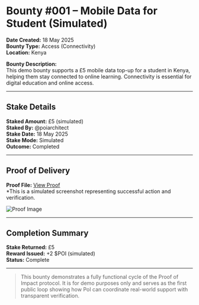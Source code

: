 # Bounty #001 – Mobile Data for Student (Simulated)

**Date Created:** 18 May 2025  
**Bounty Type:** Access (Connectivity)  
**Location:** Kenya  

**Bounty Description:**  
This demo bounty supports a £5 mobile data top-up for a student in Kenya, helping them stay connected to online learning. Connectivity is essential for digital education and online access.

---

## Stake Details

**Staked Amount:** £5 (simulated)  
**Staked By:** @poiarchitect  
**Stake Date:** 18 May 2025  
**Stake Mode:** Simulated  
**Outcome:** Completed

---

## Proof of Delivery

**Proof File:** [View Proof](https://raw.githubusercontent.com/poiarcitect/Proof-of-impact/main/Proof-001.png)  
*This is a simulated screenshot representing successful action and verification.

![Proof Image](../proofs/Proof-001.png)

---

## Completion Summary

**Stake Returned:** £5  
**Reward Issued:** +2 $POI (simulated)  
**Status:** Complete

---

> This bounty demonstrates a fully functional cycle of the Proof of Impact protocol. It is for demo purposes only and serves as the first public loop showing how PoI can coordinate real-world support with transparent verification.
